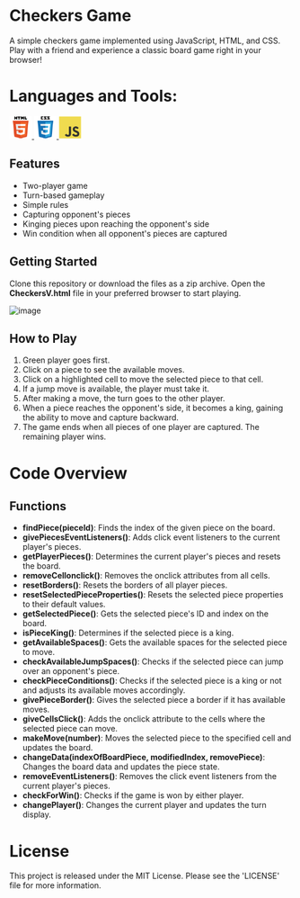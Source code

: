 # Checkers Game

A simple checkers game implemented using JavaScript, HTML, and CSS. Play with a friend and experience a classic board game right in your browser!

# Languages and Tools:
<p align="left"> 
<a href="https://www.w3schools.com/html/" target="_blank" rel="noreferrer"> <img src="https://raw.githubusercontent.com/devicons/devicon/master/icons/html5/html5-original-wordmark.svg" alt="html5" width="40" height="40"/> </a> <a href="https://www.w3schools.com/css/" target="_blank" rel="noreferrer"> <img src="https://raw.githubusercontent.com/devicons/devicon/master/icons/css3/css3-original-wordmark.svg" alt="css3" width="40" height="40"/> </a> <a href="https://developer.mozilla.org/en-US/docs/Web/JavaScript" target="_blank" rel="noreferrer"> <img src="https://raw.githubusercontent.com/devicons/devicon/master/icons/javascript/javascript-original.svg" alt="javascript" width="40" height="40"/> </a> 
</p>

## Features

- Two-player game
- Turn-based gameplay
- Simple rules
- Capturing opponent's pieces
- Kinging pieces upon reaching the opponent's side
- Win condition when all opponent's pieces are captured

## Getting Started

Clone this repository or download the files as a zip archive. Open the **CheckersV.html** file in your preferred browser to start playing.

<img width="555" alt="image" src="https://user-images.githubusercontent.com/111834642/227365365-d514f98b-08a8-425f-9e6c-c5fe5cc9796d.png">


## How to Play

1. Green player goes first.
2. Click on a piece to see the available moves.
3. Click on a highlighted cell to move the selected piece to that cell.
4. If a jump move is available, the player must take it.
5. After making a move, the turn goes to the other player.
6. When a piece reaches the opponent's side, it becomes a king, gaining the ability to move and capture backward.
7. The game ends when all pieces of one player are captured. The remaining player wins.

# Code Overview

## Functions

- **findPiece(pieceId)**: Finds the index of the given piece on the board.
- **givePiecesEventListeners()**: Adds click event listeners to the current player's pieces.
- **getPlayerPieces()**: Determines the current player's pieces and resets the board.
- **removeCellonclick()**: Removes the onclick attributes from all cells.
- **resetBorders()**: Resets the borders of all player pieces.
- **resetSelectedPieceProperties()**: Resets the selected piece properties to their default values.
- **getSelectedPiece()**: Gets the selected piece's ID and index on the board.
- **isPieceKing()**: Determines if the selected piece is a king.
- **getAvailableSpaces()**: Gets the available spaces for the selected piece to move.
- **checkAvailableJumpSpaces()**: Checks if the selected piece can jump over an opponent's piece.
- **checkPieceConditions()**: Checks if the selected piece is a king or not and adjusts its available moves accordingly.
- **givePieceBorder()**: Gives the selected piece a border if it has available moves.
- **giveCellsClick()**: Adds the onclick attribute to the cells where the selected piece can move.
- **makeMove(number)**: Moves the selected piece to the specified cell and updates the board.
- **changeData(indexOfBoardPiece, modifiedIndex, removePiece)**: Changes the board data and updates the piece state.
- **removeEventListeners()**: Removes the click event listeners from the current player's pieces.
- **checkForWin()**: Checks if the game is won by either player.
- **changePlayer()**: Changes the current player and updates the turn display.

# License

This project is released under the MIT License. Please see the 'LICENSE' file for more information.
